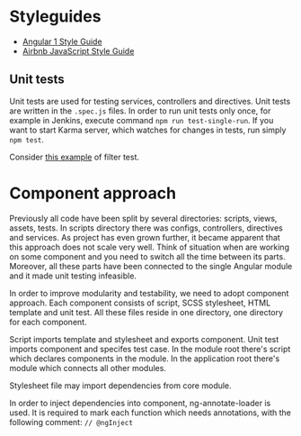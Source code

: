 # Styleguides

* [Angular 1 Style Guide](https://github.com/johnpapa/angular-styleguide/tree/master/a1)
* [Airbnb JavaScript Style Guide](https://github.com/airbnb/javascript)

## Unit tests

Unit tests are used for testing services, controllers and directives.
Unit tests are written in the `.spec.js` files.
In order to run unit tests only once, for example in Jenkins, execute command `npm run test-single-run`.
If you want to start Karma server, which watches for changes in tests, run simply `npm test`.

Consider [this example](app/scripts/components/core/filter.spec.js) of filter test.

# Component approach

Previously all code have been split by several directories: scripts, views, assets, tests.
In scripts directory there was configs, controllers, directives and services.
As project has even grown further, it became apparent that this approach does not scale very well.
Think of situation when are working on some component and you need to switch all the time between its parts.
Moreover, all these parts have been connected to the single Angular module and it made unit testing infeasible.

In order to improve modularity and testability, we need to adopt component approach.
Each component consists of script, SCSS stylesheet, HTML template and unit test.
All these files reside in one directory, one directory for each component.

Script imports template and stylesheet and exports component.
Unit test imports component and specifes test case.
In the module root there's script which declares components in the module.
In the application root there's module which connects all other modules.

Stylesheet file may import dependencies from core module.

In order to inject dependencies into component, ng-annotate-loader is used.
It is required to mark each function which needs annotations, with the following comment: `// @ngInject`
